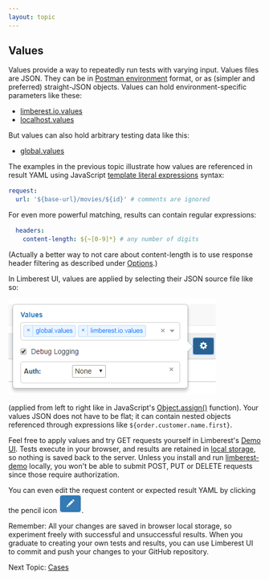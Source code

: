 ```yaml
---
layout: topic
---
```

## Values
Values provide a way to repeatedly run tests with varying input.  Values files are JSON.  They can be in
[Postman environment](https://www.getpostman.com/docs/postman/environments_and_globals/manage_environments) format,
or as (simpler and preferred) straight-JSON objects.  Values can hold environment-specific parameters like these:
  - [limberest.io.values](https://github.com/limberest/limberest-demo/blob/master/test/limberest.io.values)
  - [localhost.values](https://github.com/limberest/limberest-demo/blob/master/test/localhost.values)

But values can also hold arbitrary testing data like this:
  - [global.values](https://github.com/limberest/limberest-demo/blob/master/test/global.values)
  
The examples in the previous topic illustrate how values are referenced in result YAML using JavaScript 
[template literal expressions](https://developer.mozilla.org/en-US/docs/Web/JavaScript/Reference/Template_literals) syntax:
```yaml
request:
  url: '${base-url}/movies/${id}' # comments are ignored
``` 
For even more powerful matching, results can contain regular expressions: 
```yaml
  headers:
    content-length: ${~[0-9]*} # any number of digits
``` 
(Actually a better way to not care about content-length is to use response header filtering as described under [Options](options).) 

In Limberest UI, values are applied by selecting their JSON source file like so:

![Values selections](../img/values-selections.png)

(applied from left to right like in JavaScript's 
[Object.assign()](https://developer.mozilla.org/en-US/docs/Web/JavaScript/Reference/Global_Objects/Object/assign) function).
Your values JSON does not have to be flat; it can contain nested objects referenced through expressions like `${order.customer.name.first}`. 

Feel free to apply values and try GET requests yourself in Limberest's [Demo UI](https://limberest.io/ui/testing).
Tests execute in your browser, and results are retained in [local storage](https://developer.mozilla.org/en-US/docs/Web/API/Window/localStorage),
so nothing is saved back to the server.  Unless you install and run [limberest-demo](https://github.com/limberest/limberest-demo/blob/master/README.md)
locally, you won't be able to submit POST, PUT or DELETE requests since those require authorization.

You can even edit the request content or expected result YAML by clicking the pencil icon ![Edit button](../img/edit-button.png).

Remember: All your changes are saved in browser local storage, so experiment freely with successful and unsuccessful results.
When you graduate to creating your own tests and results, you can use Limberest UI to commit and push your changes to your GitHub repository.   

Next Topic: [Cases](cases)
